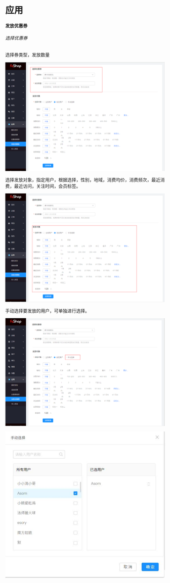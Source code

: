 # 应用

#### 发放优惠券

<h6>选择优惠券</h6>

选择券类型，发放数量

![](./images/Application4_1.png)



选择发放对象，指定用户，根据选择，性别，地域，消费均价，消费频次，最近消费，最近访问，关注时间，会员标签。

![](./images/Application4_2.png)



手动选择要发放的用户，可单独进行选择。

![](./images/Application4_3.png)

![](./images/Application4_4.jpg)